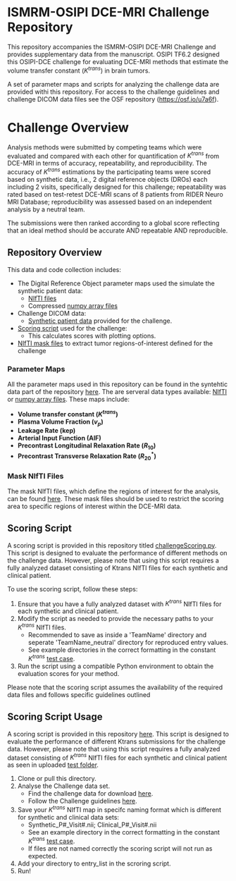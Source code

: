 # ISMRM-OSIPI DCE-MRI Challenge Repository

This repository accompanies the ISMRM-OSIPI DCE-MRI Challenge and provides supplementary data from the manuscript. OSIPI TF6.2 designed this OSIPI-DCE challenge for evaluating DCE-MRI methods that estimate the volume transfer constant ($K^{trans}$) in brain tumors.

A set of parameter maps and scripts for analyzing the challenge data are provided withi this repository. For access to the challenge guidelines and challenge DICOM data files see the OSF repository (https://osf.io/u7a6f).

# Challenge Overview

 Analysis methods were submitted by competing teams which were evaluated and compared with each other for quantification of $K^{trans}$ from DCE-MRI in terms of accuracy, repeatability, and reproducibility. The accuracy of $K^{trans}$ estimations by the participating teams were scored based on synthetic data, i.e., 2 digital reference objects (DROs) each including 2 visits, specifically designed for this challenge; repeatability was rated based on test-retest DCE-MRI scans of 8 patients from RIDER Neuro MRI Database; reproducibility was assessed based on an independent analysis by a neutral team.

The submissions were then ranked according to a global score reflecting that an ideal method should be accurate AND repeatable AND reproducible.

## Repository Overview
This data and code collection includes:
- The Digital Reference Object parameter maps used the simulate the synthetic patient data:
    * [NIfTI files](SyntheticData/NIfTI)
    * Compressed [numpy array files](SyntheticData/pythonArraysDRO)
- Challenge DICOM data:
    * [Synthetic patient data](SyntheticData/SyntheticDicom) provided for the challenge.
- [Scoring script](Scoring/challengeScoring.py) used for the challenge:
    * This calculates scores with plotting options.
- [NIfTI mask files](Scoring/Masks) to extract tumor regions-of-interest defined for the challenge

### Parameter Maps

All the parameter maps used in this repository can be found in the syntehtic data part of the repository [here](SyntheticData). The are serveral data types available: [NIfTI](SyntheticData/NIfTI) or [numpy array files](SyntheticData/pythonArraysDRO). These maps include:

- **Volume transfer constant ($K^{trans}$)**
- **Plasma Volume Fraction ($v_{p}$)**
- **Leakage Rate (kep)**
- **Arterial Input Function (AIF)**
- **Precontrast Longitudinal Relaxation Rate ($R_{10}$)**
- **Precontrast Transverse Relaxation Rate ($R^{*}_{20}$)**

### Mask NIfTI Files

The mask NIfTI files, which define the regions of interest for the analysis, can be found [here](Scoring/Masks). These mask files should be used to restrict the scoring area to specific regions of interest within the DCE-MRI data.

## Scoring Script

A scoring script is provided in this repository titled [challengeScoring.py](Scoring/challengeScoring.py). This script is designed to evaluate the performance of different methods on the challenge data. However, please note that using this script requires a fully analyzed dataset consisting of Ktrans NIfTI files for each synthetic and clinical patient.

To use the scoring script, follow these steps:

1. Ensure that you have a fully analyzed dataset with $K^{trans}$ NIfTI files for each synthetic and clinical patient.
2. Modify the script as needed to provide the necessary paths to your $K^{trans}$ NIfTI files.
    - Recommended to save as inside a 'TeamName' directory and seperate 'TeamName_neutral' directory for reproduced entry values.
    - See example directories in the correct formatting in the constant $K^{trans}$ [test case](Scoring/entryDirectories).
3. Run the script using a compatible Python environment to obtain the evaluation scores for your method.

Please note that the scoring script assumes the availability of the required data files and follows specific guidelines outlined

## Scoring Script Usage

A scoring script is provided in this repository [here](Scoring/challengeScoring.py). This script is designed to evaluate the performance of different Ktrans submissions for the challenge data. However, please note that using this script requires a fully analyzed dataset consisting of $K^{trans}$ NIfTI files for each synthetic and clinical patient as seen in uploaded [test folder](Scoring/entryDirectories/constantKtransModel).

1. Clone or pull this directory.
2. Analyse the Challenge data set.
    - Find the challenge data for download [here](https://osf.io/u7a6f/files).
    - Follow the Challenge guidelines [here](https://osf.io/qagc3).
3. Save your $K^{trans}$ NIfTI map in specifc naming format which is different for synthetic and clinical data sets:
    - Synthetic_P#_Visit#.nii; Clinical_P#_Visit#.nii
    - See an example directory in the correct formatting in the constant $K^{trans}$ [test case](Scoring/entryDirectories/constantKtransModel).
    - If files are not named correctly the scoring script will not run as expected.
4. Add your directory to entry_list in the scroring script.
5. Run!

